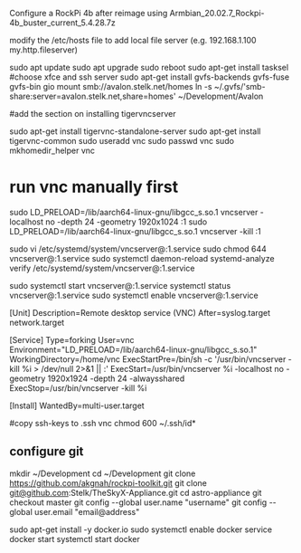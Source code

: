 Configure a RockPi 4b after reimage using Armbian_20.02.7_Rockpi-4b_buster_current_5.4.28.7z

modify the /etc/hosts file to add local file server (e.g. 192.168.1.100 my.http.fileserver)


sudo apt update
sudo apt upgrade
sudo reboot
sudo apt-get install tasksel
#choose xfce and ssh server
sudo apt-get install gvfs-backends gvfs-fuse gvfs-bin
gio mount smb://avalon.stelk.net/homes
ln -s ~/.gvfs/'smb-share:server=avalon.stelk.net,share=homes' ~/Development/Avalon



#add the section on installing tigervncserver

sudo apt-get install tigervnc-standalone-server
sudo apt-get install tigervnc-common
sudo useradd vnc
sudo passwd vnc
sudo mkhomedir_helper vnc
# run vnc manually first
sudo LD_PRELOAD=/lib/aarch64-linux-gnu/libgcc_s.so.1 vncserver -localhost no -depth 24 -geometry 1920x1024 :1 
sudo LD_PRELOAD=/lib/aarch64-linux-gnu/libgcc_s.so.1 vncserver -kill :1 


sudo vi /etc/systemd/system/vncserver@:1.service
sudo chmod 644 vncserver@\:1.service
sudo systemctl daemon-reload
systemd-analyze verify /etc/systemd/system/vncserver@\:1.service

sudo systemctl start vncserver@:1.service
systemctl status vncserver@:1.service
sudo systemctl enable vncserver@\:1.service

[Unit]
Description=Remote desktop service (VNC)
After=syslog.target network.target

[Service]
Type=forking
User=vnc
Environment="LD_PRELOAD=/lib/aarch64-linux-gnu/libgcc_s.so.1"
WorkingDirectory=/home/vnc
ExecStartPre=/bin/sh -c '/usr/bin/vncserver -kill %i > /dev/null 2>&1 || :'
ExecStart=/usr/bin/vncserver %i -localhost no -geometry 1920x1924 -depth 24 -alwaysshared
ExecStop=/usr/bin/vncserver -kill %i

[Install]
WantedBy=multi-user.target





#copy ssh-keys to .ssh
vnc
chmod 600 ~/.ssh/id*

## configure git
mkdir ~/Development
cd ~/Development
git clone https://github.com/akgnah/rockpi-toolkit.git
git clone git@github.com:Stelk/TheSkyX-Appliance.git
cd astro-appliance
git checkout master
git config --global user.name "username"
git config --global user.email "email@address"


sudo apt-get install -y docker.io
sudo systemctl enable docker
service docker start
systemctl start docker

